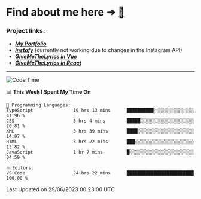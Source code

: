 # Find about me here ➜ [🧑](https://pauabella.dev)

### Project links:
- ***[My Portfolio](https://pauabella.dev)***
- ***[Instafy](https://instafy.me)*** (currently not working due to changes in the Instagram API)
- ***[GiveMeTheLyrics in Vue](https://lyrics.pauabella.dev)***
- ***[GiveMeTheLyrics in React](https://pauabella.dev/GiveMeTheLyrics)***

---
<!--START_SECTION:waka-->
![Code Time](http://img.shields.io/badge/Code%20Time-2%2C282%20hrs%202%20mins-blue)

📊 **This Week I Spent My Time On** 

```text
💬 Programming Languages: 
TypeScript               10 hrs 13 mins      ██████████░░░░░░░░░░░░░░░   41.96 % 
CSS                      5 hrs 4 mins        █████░░░░░░░░░░░░░░░░░░░░   20.81 % 
XML                      3 hrs 39 mins       ████░░░░░░░░░░░░░░░░░░░░░   14.97 % 
HTML                     3 hrs 22 mins       ███░░░░░░░░░░░░░░░░░░░░░░   13.82 % 
JavaScript               1 hr 7 mins         █░░░░░░░░░░░░░░░░░░░░░░░░   04.59 % 

🔥 Editors: 
VS Code                  24 hrs 22 mins      █████████████████████████   100.00 % 
```


 Last Updated on 29/06/2023 00:23:00 UTC
<!--END_SECTION:waka-->
